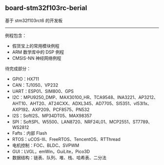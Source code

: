 ## board-stm32f103rc-berial

基于 stm32f103rct6 的开发板

---

例程包含：

* 假货宝上的常用模块例程
* ARM 数学库中的 DSP 例程
* CMSIS-NN 神经网络例程

待完成部分：

* GPIO：HX711
* CAN：TJ1050、VP232
* UART：ESP01、SIM800、GPS
* I2C：MPU9250_DMP、MAX30100_HR、TCA9548、INA3221、AP3212、AHT10、AHT20、AT24CXX、ADXL345、AD7705、SI5351、vl53l1x、AXP192、AXP209、PCF8575、PN532
* I2S：SoftI2S、MP34DT05、MAX98357
* SPI：SoftSPI、W5500、LAN8720、NRF24L01、MCP2551、ST7789、WS2812
* Fafts：内部 Flash
* RTOS：uCOS-III、FreeRTOS、TencentOS、RTThread
* 电机控制：FOC、BLDC、SVPWM
* GUI：LVGL，emWin，GuiLite，Pico3D
* 数据结构：链表、队列、堆、栈、哈希表、二分法

